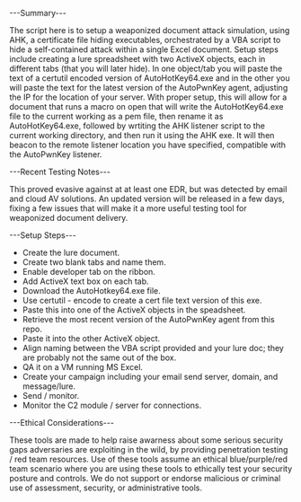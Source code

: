 ---Summary---

The script here is to setup a weaponized document attack simulation, using AHK, a certificate file hiding executables, orchestrated by a VBA script to hide a self-contained attack within a single Excel document. Setup steps include creating a lure spreadsheet with two ActiveX objects, each in different tabs (that you will later hide).  In one object/tab you will paste the text of a certutil encoded version of AutoHotKey64.exe and in the other you will paste the text for the latest version of the AutoPwnKey agent, adjusting the IP for the location of your server. With proper setup, this will allow for a document that runs a macro on open that will write the AutoHotKey64.exe file to the current working as a pem file, then rename it as AutoHotKey64.exe, followed by wrtiting the AHK listener script to the current working directory, and then run it using the AHK exe. It will then beacon to the remote listener location you have specified, compatible with the AutoPwnKey listener.  

---Recent Testing Notes---

This proved evasive against at at least one EDR, but was detected by email and cloud AV solutions. An updated version will be released in a few days, fixing a few issues that will make it a more useful testing tool for weaponized document delivery.  

---Setup Steps---

 - Create the lure document.
 - Create two blank tabs and name them.
 - Enable developer tab on the ribbon.
 - Add ActiveX text box on each tab.
 - Download the AutoHotkey64.exe file.
 - Use certutil - encode to create a cert file text version of this exe.
 - Paste this into one of the ActiveX objects in the speadsheet.
 - Retrieve the most recent version of the AutoPwnKey agent from this repo.
 - Paste it into the other ActiveX object.
 - Align naming between the VBA script provided and your lure doc; they are probably not the same out of the box.
 - QA it on a VM running MS Excel.
 - Create your campaign including your email send server, domain, and message/lure.
 - Send / monitor.
 - Monitor the C2 module / server for connections.

---Ethical Considerations---

These tools are made to help raise awarness about some serious security gaps adversaries are exploiting in the wild, by providing penetration testing / red team resources. Use of these tools assume an ethical blue/purple/red team scenario where you are using these tools to ethically test your security posture and controls. We do not support or endorse malicious or criminal use of assessment, security, or administrative tools.  
